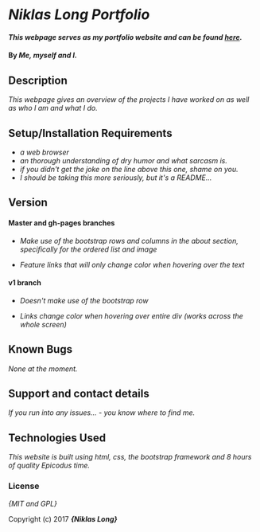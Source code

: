 # _Niklas Long Portfolio_

#### _This webpage serves as my portfolio website and can be found [here](https://heisenmali.github.io/portfolio/)._

#### By _**Me, myself and I.**_

## Description

_This webpage gives an overview of the projects I have worked on as well as who I am and what I do._

## Setup/Installation Requirements

* _a web browser_
* _an thorough understanding of dry humor and what sarcasm is._
* _if you didn't get the joke on the line above this one, shame on you._
* _I should be taking this more seriously, but it's a README..._

## Version

#### Master and gh-pages branches

* _Make use of the bootstrap rows and columns in the about section, specifically for the ordered list and image_

* _Feature links that will only change color when hovering over the text_

#### v1 branch

* _Doesn't make use of the bootstrap row_

* _Links change color when hovering over entire div (works across the whole screen)_

## Known Bugs

_None at the moment._

## Support and contact details

_If you run into any issues... - you know where to find me._

## Technologies Used

_This website is built using html, css, the bootstrap framework and 8 hours of quality Epicodus time._

### License

*{MIT and GPL}*

Copyright (c) 2017 **_{Niklas Long}_**
